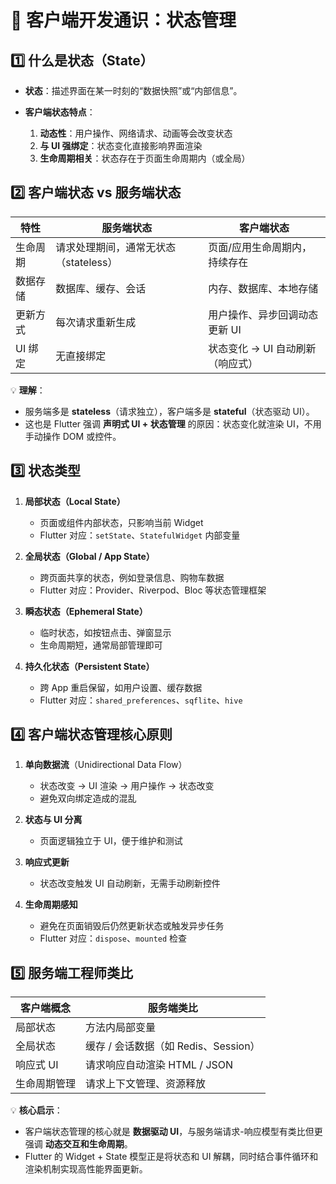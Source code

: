 # 📖 客户端开发通识：状态管理

## 1️⃣ 什么是状态（State）

* **状态**：描述界面在某一时刻的“数据快照”或“内部信息”。
* **客户端状态特点**：

    1. **动态性**：用户操作、网络请求、动画等会改变状态
    2. **与 UI 强绑定**：状态变化直接影响界面渲染
    3. **生命周期相关**：状态存在于页面生命周期内（或全局）

## 2️⃣ 客户端状态 vs 服务端状态

| 特性    | 服务端状态                   | 客户端状态               |
| ----- | ----------------------- | ------------------- |
| 生命周期  | 请求处理期间，通常无状态（stateless） | 页面/应用生命周期内，持续存在     |
| 数据存储  | 数据库、缓存、会话               | 内存、数据库、本地存储         |
| 更新方式  | 每次请求重新生成                | 用户操作、异步回调动态更新 UI    |
| UI 绑定 | 无直接绑定                   | 状态变化 → UI 自动刷新（响应式） |

💡 **理解**：

* 服务端多是 **stateless**（请求独立），客户端多是 **stateful**（状态驱动 UI）。
* 这也是 Flutter 强调 **声明式 UI + 状态管理** 的原因：状态变化就渲染 UI，不用手动操作 DOM 或控件。

## 3️⃣ 状态类型

1. **局部状态（Local State）**

    * 页面或组件内部状态，只影响当前 Widget
    * Flutter 对应：`setState`、`StatefulWidget` 内部变量

2. **全局状态（Global / App State）**

    * 跨页面共享的状态，例如登录信息、购物车数据
    * Flutter 对应：Provider、Riverpod、Bloc 等状态管理框架

3. **瞬态状态（Ephemeral State）**

    * 临时状态，如按钮点击、弹窗显示
    * 生命周期短，通常局部管理即可

4. **持久化状态（Persistent State）**

    * 跨 App 重启保留，如用户设置、缓存数据
    * Flutter 对应：`shared_preferences`、`sqflite`、`hive`

## 4️⃣ 客户端状态管理核心原则

1. **单向数据流**（Unidirectional Data Flow）

    * 状态改变 → UI 渲染 → 用户操作 → 状态改变
    * 避免双向绑定造成的混乱

2. **状态与 UI 分离**

    * 页面逻辑独立于 UI，便于维护和测试

3. **响应式更新**

    * 状态改变触发 UI 自动刷新，无需手动刷新控件

4. **生命周期感知**

    * 避免在页面销毁后仍然更新状态或触发异步任务
    * Flutter 对应：`dispose`、`mounted` 检查

## 5️⃣ 服务端工程师类比

| 客户端概念  | 服务端类比                      |
| ------ | -------------------------- |
| 局部状态   | 方法内局部变量                    |
| 全局状态   | 缓存 / 会话数据（如 Redis、Session） |
| 响应式 UI | 请求响应自动渲染 HTML / JSON       |
| 生命周期管理 | 请求上下文管理、资源释放               |

💡 **核心启示**：

* 客户端状态管理的核心就是 **数据驱动 UI**，与服务端请求-响应模型有类比但更强调 **动态交互和生命周期**。
* Flutter 的 Widget + State 模型正是将状态和 UI 解耦，同时结合事件循环和渲染机制实现高性能界面更新。
